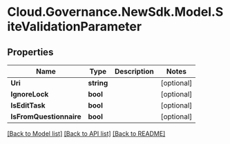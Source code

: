 # Cloud.Governance.NewSdk.Model.SiteValidationParameter
## Properties

Name | Type | Description | Notes
------------ | ------------- | ------------- | -------------
**Uri** | **string** |  | [optional] 
**IgnoreLock** | **bool** |  | [optional] 
**IsEditTask** | **bool** |  | [optional] 
**IsFromQuestionnaire** | **bool** |  | [optional] 

[[Back to Model list]](../README.md#documentation-for-models) [[Back to API list]](../README.md#documentation-for-api-endpoints) [[Back to README]](../README.md)

